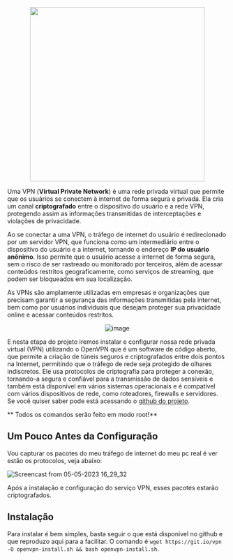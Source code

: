 
<div align = "center">

<img src=https://user-images.githubusercontent.com/104470835/233728802-87489d86-361d-486c-8199-8fc3d15ff07a.png width="400"/>

</div>

Uma VPN (**Virtual Private Network**) é uma rede privada virtual que permite que os usuários se conectem à internet de forma segura e privada. Ela cria um canal **criptografado** entre o dispositivo do usuário e a rede VPN, protegendo assim as informações transmitidas de interceptações e violações de privacidade. 

Ao se conectar a uma VPN, o tráfego de internet do usuário é redirecionado por um servidor VPN, que funciona como um intermediário entre o dispositivo do usuário e a internet, tornando o endereço **IP do usuário anônimo**. Isso permite que o usuário acesse a internet de forma segura, sem o risco de ser rastreado ou monitorado por terceiros, além de acessar conteúdos restritos geograficamente, como serviços de streaming, que podem ser bloqueados em sua localização. 

As VPNs são amplamente utilizadas em empresas e organizações que precisam garantir a segurança das informações transmitidas pela internet, bem como por usuários individuais que desejam proteger sua privacidade online e acessar conteúdos restritos.

<div align = "center">

![image](https://user-images.githubusercontent.com/104470835/236550673-de119d00-d184-433a-80cd-9e8dfabff01c.png)

</div>

E nesta etapa do projeto iremos instalar e configurar nossa rede privada virtual (VPN) utilizando o OpenVPN  que é um software de código aberto, que permite a criação de túneis seguros e criptografados entre dois pontos na Internet, permitindo que o tráfego de rede seja protegido de olhares indiscretos. Ele usa protocolos de criptografia para proteger a conexão, tornando-a segura e confiável para a transmissão de dados sensíveis e também está disponível em vários sistemas operacionais e é compatível com vários dispositivos de rede, como roteadores, firewalls e servidores. Se você quiser saber pode está acessando o [github do projeto](https://github.com/Nyr/openvpn-install).

** Todos os comandos serão feito em modo root!**


## Um Pouco Antes da Configuração

Vou capturar os pacotes do meu tráfego de internet do meu pc real é ver estão os protocolos, veja abaixo:

![Screencast from 05-05-2023 16_29_32](https://user-images.githubusercontent.com/104470835/236552702-6b5d3611-acd2-43cc-a699-d3ebaa6ffe4f.gif)

Após a instalação e configuração do serviço VPN, esses pacotes estarão criptografados.

## Instalação

Para instalar é bem simples, basta seguir o que está disponível no github e que reproduzo aqui para a facilitar. O comando é `wget https://git.io/vpn -O openvpn-install.sh && bash openvpn-install.sh`.




